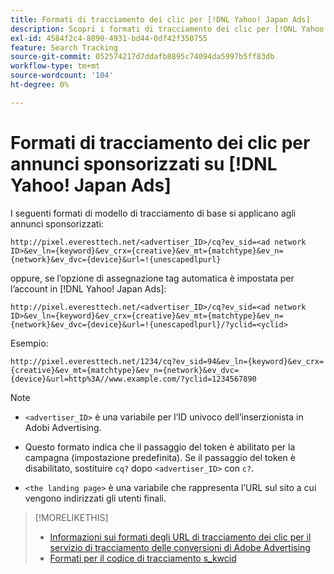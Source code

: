 ```yaml
---
title: Formati di tracciamento dei clic per [!DNL Yahoo! Japan Ads]
description: Scopri i formati di tracciamento dei clic per [!DNL Yahoo! Japan Ads] account.
exl-id: 4584f2c4-8090-4931-bd44-0df42f350755
feature: Search Tracking
source-git-commit: 052574217d7ddafb8895c74094da5997b5ff83db
workflow-type: tm+mt
source-wordcount: '104'
ht-degree: 0%

---
```


# Formati di tracciamento dei clic per annunci sponsorizzati su [!DNL Yahoo! Japan Ads]

I seguenti formati di modello di tracciamento di base si applicano agli annunci sponsorizzati:

`http://pixel.everesttech.net/<advertiser_ID>/cq?ev_sid=<ad network ID>&ev_ln={keyword}&ev_crx={creative}&ev_mt={matchtype}&ev_n={network}&ev_dvc={device}&url=!{unescapedlpurl}`

oppure, se l’opzione di assegnazione tag automatica è impostata per l’account in [!DNL Yahoo! Japan Ads]:

`http://pixel.everesttech.net/<advertiser_ID>/cq?ev_sid=<ad network ID>&ev_ln={keyword}&ev_crx={creative}&ev_mt={matchtype}&ev_n={network}&ev_dvc={device}&url=!{unescapedlpurl}/?yclid=<yclid>`

Esempio:

`http://pixel.everesttech.net/1234/cq?ev_sid=94&ev_ln={keyword}&ev_crx={creative}&ev_mt={matchtype}&ev_n={network}&ev_dvc={device}&url=http%3A//www.example.com/?yclid=1234567890`

>[!NOTE]
>
>* `<advertiser_ID>` è una variabile per l’ID univoco dell’inserzionista in Adobi Advertising.
>
>* Questo formato indica che il passaggio del token è abilitato per la campagna (impostazione predefinita). Se il passaggio del token è disabilitato, sostituire `cq?` dopo `<advertiser_ID>` con `c?`.
>
>* `<the landing page>` è una variabile che rappresenta l’URL sul sito a cui vengono indirizzati gli utenti finali.

>[!MORELIKETHIS]
>
>* [Informazioni sui formati degli URL di tracciamento dei clic per il servizio di tracciamento delle conversioni di Adobe Advertising](formats-click-tracking-about.md)
>* [Formati per il codice di tracciamento s\_kwcid](skwcid-tracking-parameter.md)
